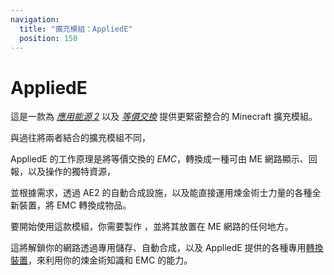 ```yaml
---
navigation:
  title: "擴充模組：AppliedE"
  position: 150
---
```


# AppliedE

<GameScene zoom="4" background="transparent">
  <ImportStructure src="assemblies/appliede.snbt" />
  <IsometricCamera yaw="195" pitch="30" />
</GameScene>

這是一款為
[*應用能源 2*](https://github.com/AppliedEnergistics/Applied-Energistics-2) 以及
[*等價交換*](https://www.curseforge.com/minecraft/mc-mods/projecte) 提供更緊密整合的 Minecraft 擴充模組。

與過往將兩者結合的擴充模組不同，

AppliedE 的工作原理是將等價交換的 *EMC*，轉換成一種可由 ME 網路顯示、回報，以及操作的獨特資源，

並根據需求，透過 AE2 的自動合成設施，以及能直接運用煉金術士力量的各種全新裝置，將 EMC 轉換成物品。


要開始使用這款模組，你需要製作 <ItemLink id="emc_module" />，並將其放置在 ME 網路的任何地方。

這將解鎖你的網路透過專用儲存、自動合成，以及 AppliedE 提供的各種專用[轉換裝置](transmutation_devices.md)，來利用你的煉金術知識和 EMC 的能力。
